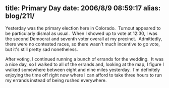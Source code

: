 title: Primary Day
date: 2006/8/9 08:59:17
alias: blog/211/
---
Yesterday was the primary election here in Colorado.  Turnout appeared to be particularly dismal as usual.  When I showed up to vote at 12:30, I was the second Democrat and seventh voter overall at my precinct.  Admittedly, there were no contested races, so there wasn't much incentive to go vote, but it's still pretty sad nonetheless.

After voting, I continued running a bunch of errands for the wedding.  It was a nice day, so I walked to all of the errands and, looking at the map, I figure I walked somewhere between eight and nine miles yesterday.  I'm definitely enjoying the time off right now where I can afford to take three hours to run my errands instead of being rushed everywhere.
